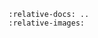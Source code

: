 ```{include} ../src/pinder-methods/pinder/methods/README.md
:relative-docs: ..
:relative-images:
```
